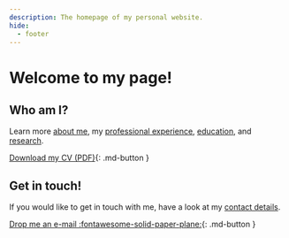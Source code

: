 ```yaml
---
description: The homepage of my personal website.
hide:
  - footer
---
```


# Welcome to my page!


## Who am I?
Learn more [about me](/about/), my [professional experience](/about/professional-experience/),
[education](/about/education/), and [research](/about/research/).


[Download my CV (PDF)](assets/files/CV_TPVasconcelos.pdf){: .md-button }


## Get in touch!
If you would like to get in touch with me, have a look at my [contact details](/contacts/).

[Drop me an e-mail :fontawesome-solid-paper-plane:](mailto:hello@tpvasconcelos.com){: .md-button }